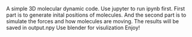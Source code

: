 A simple 3D molecular dynamic code.
Use jupyter to run ipynb first. First part is to generate inital positions of molecules. And the second part is to simulate the forces and how molecules are moving.
The results will be saved in output.npy
Use blender for visulization
Enjoy! 